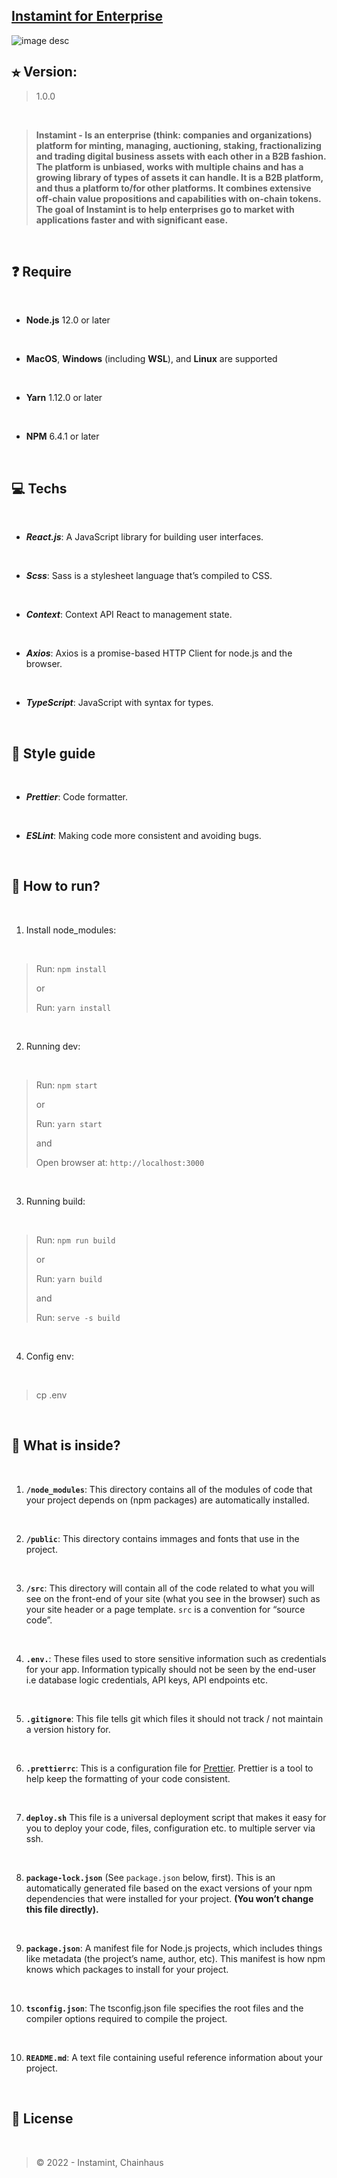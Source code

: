 ##  [Instamint for Enterprise](console.instamint.com)  

![image desc](./public//media//logos/logo-instamint.png)



## ⭐︎ Version: 
>1.0.0

​
>**Instamint  -  Is an enterprise (think: companies and organizations) platform for minting, managing, auctioning, staking, fractionalizing and trading digital business assets with each other in a B2B fashion. The platform is unbiased, works with multiple chains and has a growing library of types of assets it can handle. It is a B2B platform, and thus a platform to/for other platforms. It combines extensive off-chain value propositions and capabilities with on-chain tokens. The goal of Instamint is to help enterprises go to market with applications faster and with significant ease.**

​

## ❓ Require

​
-  **Node.js**  12.0  or  later

​

-  **MacOS**,  **Windows**  (including  **WSL**),  and  **Linux**  are  supported

​

-  **Yarn**  1.12.0 or later

​

- **NPM**  6.4.1 or later

​

##  💻 Techs

​

- **_React.js_**: A JavaScript library for building user interfaces.

​

- **_Scss_**: Sass is a stylesheet language that’s compiled to CSS.

​

- **_Context_**: Context API React to management state.

​

- **_Axios_**: Axios is a promise-based HTTP Client for node.js and the browser.

​

- **_TypeScript_**: JavaScript with syntax for types.

​


##  🎨  Style  guide

​

- **_Prettier_**: Code formatter.

​

- **_ESLint_**: Making code more consistent and avoiding bugs.

​
##  🚀  How  to  run?

​

1.  Install  node_modules:

​
> Run: `npm install`
> 
> or
>
> Run: `yarn install`
>

​

2.  Running  dev:

​
> Run: `npm start`
> 
> or
>
> Run: `yarn start`
>
> and
> 
> Open browser at: `http://localhost:3000`

​

3.  Running  build:

​
> Run: `npm run build`
> 
> or
>
> Run: `yarn build`
>
> and
>
> Run: `serve -s build`

​

4.  Config  env:

​
> cp .env

​

##  🧐 What  is  inside?

​

1.  **`/node_modules`**:  This  directory  contains  all  of  the  modules  of  code  that  your  project  depends  on  (npm  packages)  are  automatically  installed.

​

2.  **`/public`**:  This  directory  contains  immages  and  fonts  that  use  in  the  project.

​

3.  **`/src`**:  This  directory  will  contain  all  of  the  code  related  to  what  you  will  see  on  the  front-end  of  your  site  (what  you  see  in  the  browser)  such  as  your  site  header  or  a  page  template.  `src`  is  a  convention  for  “source  code”.

​

4.  **`.env.`**:  These  files  used  to  store  sensitive  information  such  as  credentials  for  your  app.  Information  typically  should  not  be  seen  by  the  end-user  i.e  database  logic  credentials,  API  keys,  API  endpoints  etc.

​

5.  **`.gitignore`**:  This  file  tells  git  which  files  it  should  not  track  /  not  maintain  a  version  history  for.

​

6.  **`.prettierrc`**:  This  is  a  configuration  file  for  [Prettier](https://prettier.io/).  Prettier  is  a  tool  to  help  keep  the  formatting  of  your  code  consistent.

​

7.  **`deploy.sh`**  This  file  is  a  universal  deployment  script  that  makes  it  easy  for  you  to  deploy  your  code,  files,  configuration  etc.  to  multiple  server  via  ssh.

​

8.  **`package-lock.json`**  (See  `package.json`  below,  first).  This  is  an  automatically  generated  file  based  on  the  exact  versions  of  your  npm  dependencies  that  were  installed  for  your  project.  **(You  won’t  change  this  file  directly).**

​

9.  **`package.json`**:  A  manifest  file  for  Node.js  projects,  which  includes  things  like  metadata  (the  project’s  name,  author,  etc).  This  manifest  is  how  npm  knows  which  packages  to  install  for  your  project.

​

10.  **`tsconfig.json`**: The tsconfig.json file specifies the root files and the compiler options required to compile the project.

​

10.  **`README.md`**:  A  text  file  containing  useful  reference  information  about  your  project.

​

## 📃 License

​

>© 2022 - Instamint, Chainhaus